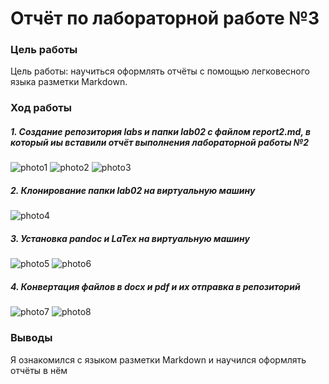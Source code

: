 # Отчёт по лабораторной работе №3
### Цель работы
Цель работы: научиться оформлять отчёты с помощью легковесного языка разметки Markdown.
### Ход работы
##### 1. Создание репозитория labs и папки lab02 с файлом report2.md, в который иы вставили отчёт выполнения лабораторной работы №2
   ![photo1](https://sun1-96.userapi.com/s/v1/if2/5SAkh2uNY6LaDdF_shIT8bWKwsS7JUuY9LtB2w3WD12FIXN5yxuHQKNBYHqSng6iX2uwu5rQqIiWaiYszEJzJnJC.jpg?size=1917x607&quality=96&type=album)
   ![photo2](https://sun9-83.userapi.com/s/v1/if2/KIXd79wUwW_g0_h3ScaVlMm7kqCFv_6yLVvbbIKgfpA-iwzKVxRg283wfW6yvgK6QdotXGuNz3cCFolrc87o-eKT.jpg?size=1284x367&quality=96&type=album)
   ![photo3](https://sun9-58.userapi.com/s/v1/if2/zBCfy3DDXZLMc9j2DRsJcqj8I0neGDOndoq-tlrmtYEUF6sFstrD2Xx-oC7KmHrHESKjkYxqfcheNhEfCUP73tiG.jpg?size=1918x898&quality=96&type=album)
##### 2. Клонирование папки lab02 на виртуальную машину
   ![photo4](https://sun9-79.userapi.com/s/v1/if2/BO3XXx2wwDm73nFitKeKXiZL62-Mlrplt3In5JlGQngPmZHbhHzUwVZTMz18aCbUQgFPRpCGHbRjB3KEfdMnXh8i.jpg?size=650x23&quality=96&type=album)
##### 3. Установка pandoc и LaTex на виртуальную машину
   ![photo5](https://sun9-79.userapi.com/s/v1/if2/j-jkxQktxn_Z5GQNU76xapwPq9-pQGBbXadP6jyZbkfoIFYuiUjL0fGwKzGUnRQKVIPzCG3rk_l9Vdyq3mY4mKV1.jpg?size=386x23&quality=96&type=album)
   ![photo6](https://sun9-83.userapi.com/s/v1/if2/KSd_ZWMFXrlvP7GWcBCDOouu0Vd5dcQqTWWKLf4Vwk4FMh5eFyC_8I0Vb5qezrClQuhlhGuU0rxfIwr5fN9gRs-7.jpg?size=406x18&quality=96&type=album)
##### 4. Конвертация файлов в docx и pdf и их отправка в репозиторий
   ![photo7](https://sun9-78.userapi.com/s/v1/if2/GGKgThyoKAu9KUdrKrmZYJ7QFM8E6R5AOlqusWp6pO0A0RHkl-KP0RxxlUCY-IbVt7eXmWGytJ9NQxCII6yeIxt3.jpg?size=464x19&quality=96&type=album)
   ![photo8](https://sun1-84.userapi.com/s/v1/if2/6I3GtKEPbIJTDnpVbfS0vankYfwM1-h-t-M0bqn7ps0aAcovdr8LadM8XmX43rzF18o0vCr02HkG9ny15EYF9RJj.jpg?size=626x22&quality=96&type=album)
### Выводы
Я ознакомился с языком разметки Markdown и научился оформлять отчёты в нём

